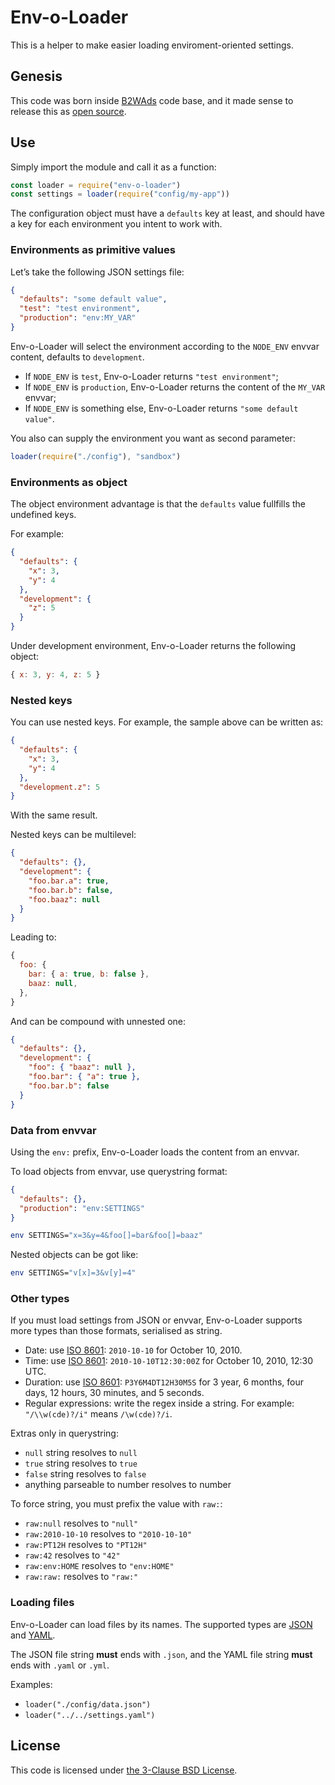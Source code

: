 # Env-o-Loader

[b2wads]: http://www.b2wadvertising.com/
[iso8601]: https://en.wikipedia.org/wiki/ISO_8601
[license]: https://opensource.org/licenses/BSD-3-Clause
[json]: http://json.org/
[yaml]: http://www.yaml.org/

This is a helper to make easier loading enviroment-oriented settings.

## Genesis

This code was born inside [B2WAds][b2wads] code base, and it made sense to
release this as [open source](./COPYING).

## Use

Simply import the module and call it as a function:

```javascript
const loader = require("env-o-loader")
const settings = loader(require("config/my-app"))
```

The configuration object must have a `defaults` key at least, and should have a
key for each environment you intent to work with.

### Environments as primitive values

Let’s take the following JSON settings file:

```json
{
  "defaults": "some default value",
  "test": "test environment",
  "production": "env:MY_VAR"
}
```

Env-o-Loader will select the environment according to the `NODE_ENV` envvar
content, defaults to `development`.

- If `NODE_ENV` is `test`, Env-o-Loader returns `"test environment"`;
- If `NODE_ENV` is `production`, Env-o-Loader returns the content of the
  `MY_VAR` envvar;
- If `NODE_ENV` is something else, Env-o-Loader returns `"some default value"`.

You also can supply the environment you want as second parameter:

```javascript
loader(require("./config"), "sandbox")
```

### Environments as object

The object environment advantage is that the `defaults` value fullfills the
undefined keys.

For example:

```json
{
  "defaults": {
    "x": 3,
    "y": 4
  },
  "development": {
    "z": 5
  }
}
```

Under development environment, Env-o-Loader returns the following object:

```javascript
{ x: 3, y: 4, z: 5 }
```

### Nested keys

You can use nested keys. For example, the sample above can be written as:

```json
{
  "defaults": {
    "x": 3,
    "y": 4
  },
  "development.z": 5
}
```

With the same result.

Nested keys can be multilevel:

```json
{
  "defaults": {},
  "development": {
    "foo.bar.a": true,
    "foo.bar.b": false,
    "foo.baaz": null
  }
}
```

Leading to:

```javascript
{
  foo: {
    bar: { a: true, b: false },
    baaz: null,
  },
}
```

And can be compound with unnested one:

```json
{
  "defaults": {},
  "development": {
    "foo": { "baaz": null },
    "foo.bar": { "a": true },
    "foo.bar.b": false
  }
}
```

### Data from envvar

Using the `env:` prefix, Env-o-Loader loads the content from an envvar.

To load objects from envvar, use querystring format:

```json
{
  "defaults": {},
  "production": "env:SETTINGS"
}
```

```sh
env SETTINGS="x=3&y=4&foo[]=bar&foo[]=baaz"
```

Nested objects can be got like:

```sh
env SETTINGS="v[x]=3&v[y]=4"
```

### Other types

If you must load settings from JSON or envvar, Env-o-Loader supports more types
than those formats, serialised as string.

- Date: use [ISO 8601][iso8601]: `2010-10-10` for October 10, 2010.
- Time: use [ISO 8601][iso8601]: `2010-10-10T12:30:00Z` for October 10, 2010,
  12:30 UTC.
- Duration: use [ISO 8601][iso8601]: `P3Y6M4DT12H30M5S` for 3 year, 6 months,
  four days, 12 hours, 30 minutes, and 5 seconds.
- Regular expressions: write the regex inside a string. For example:
  `"/\\w(cde)?/i"` means `/\w(cde)?/i`.

Extras only in querystring:

- `null` string resolves to `null`
- `true` string resolves to `true`
- `false` string resolves to `false`
- anything parseable to number resolves to number

To force string, you must prefix the value with `raw:`:

- `raw:null` resolves to `"null"`
- `raw:2010-10-10` resolves to `"2010-10-10"`
- `raw:PT12H` resolves to `"PT12H"`
- `raw:42` resolves to `"42"`
- `raw:env:HOME` resolves to `"env:HOME"`
- `raw:raw:` resolves to `"raw:"`

### Loading files

Env-o-Loader can load files by its names. The supported types are [JSON][json]
and [YAML][yaml].

The JSON file string **must** ends with `.json`, and the YAML file string
**must** ends with `.yaml` or `.yml`.

Examples:

- `loader("./config/data.json")`
- `loader("../../settings.yaml")`

## License

This code is licensed under [the 3-Clause BSD License][license].
